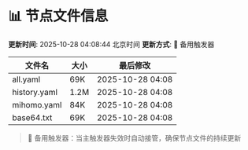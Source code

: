 # 📊 节点文件信息

**更新时间**: 2025-10-28 04:08:44 北京时间
**更新方式**: 🔄 备用触发器

| 文件名 | 大小 | 最后修改 |
|--------|------|----------|
| all.yaml | 69K | 2025-10-28 04:08 |
| history.yaml | 1.2M | 2025-10-28 04:08 |
| mihomo.yaml | 84K | 2025-10-28 04:08 |
| base64.txt | 69K | 2025-10-28 04:08 |

> 🔄 备用触发器：当主触发器失效时自动接管，确保节点文件的持续更新
